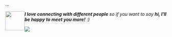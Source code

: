 ...

<img style="float:left;" src="https://media.giphy.com/media/LnQjpWaON8nhr21vNW/giphy.gif" width="60"> <em><b>I love connecting with different people</b> so if you want to say <b>hi, I'll be happy to meet you more!</b> :)</em>

<!-- <iframe frameborder="no" border="0" marginwidth="0" marginheight="0" width=100% height=300 src="//music.163.com/outchain/player?type=0&id=7179117219&auto=1&height=430"></iframe> -->

<!--Trap--:)-->
<a href="https://github.com/404"><img src="https://blog.17lai.site/medias_webp/line.webp"></a>

